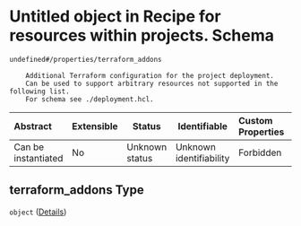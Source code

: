 # Untitled object in Recipe for resources within projects. Schema

```txt
undefined#/properties/terraform_addons
```

        Additional Terraform configuration for the project deployment.
        Can be used to support arbitrary resources not supported in the following list.
        For schema see ./deployment.hcl.


| Abstract            | Extensible | Status         | Identifiable            | Custom Properties | Additional Properties | Access Restrictions | Defined In                                                                                                          |
| :------------------ | ---------- | -------------- | ----------------------- | :---------------- | --------------------- | ------------------- | ------------------------------------------------------------------------------------------------------------------- |
| Can be instantiated | No         | Unknown status | Unknown identifiability | Forbidden         | Allowed               | none                | [resources.schema.json\*](../../../../../../../../../../tmp/182028425/resources.schema.json "open original schema") |

## terraform_addons Type

`object` ([Details](resources-properties-terraform_addons.md))
